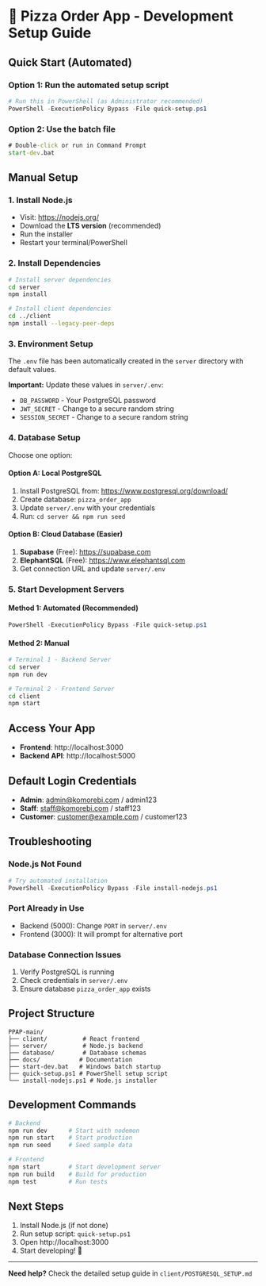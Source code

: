 # 🍕 Pizza Order App - Development Setup Guide

## Quick Start (Automated)

### Option 1: Run the automated setup script
```powershell
# Run this in PowerShell (as Administrator recommended)
PowerShell -ExecutionPolicy Bypass -File quick-setup.ps1
```

### Option 2: Use the batch file
```cmd
# Double-click or run in Command Prompt
start-dev.bat
```

## Manual Setup

### 1. Install Node.js
- Visit: https://nodejs.org/
- Download the **LTS version** (recommended)
- Run the installer
- Restart your terminal/PowerShell

### 2. Install Dependencies
```bash
# Install server dependencies
cd server
npm install

# Install client dependencies  
cd ../client
npm install --legacy-peer-deps
```

### 3. Environment Setup
The `.env` file has been automatically created in the `server` directory with default values.

**Important:** Update these values in `server/.env`:
- `DB_PASSWORD` - Your PostgreSQL password
- `JWT_SECRET` - Change to a secure random string
- `SESSION_SECRET` - Change to a secure random string

### 4. Database Setup
Choose one option:

#### Option A: Local PostgreSQL
1. Install PostgreSQL from: https://www.postgresql.org/download/
2. Create database: `pizza_order_app`
3. Update `server/.env` with your credentials
4. Run: `cd server && npm run seed`

#### Option B: Cloud Database (Easier)
1. **Supabase** (Free): https://supabase.com
2. **ElephantSQL** (Free): https://www.elephantsql.com
3. Get connection URL and update `server/.env`

### 5. Start Development Servers

#### Method 1: Automated (Recommended)
```powershell
PowerShell -ExecutionPolicy Bypass -File quick-setup.ps1
```

#### Method 2: Manual
```bash
# Terminal 1 - Backend Server
cd server
npm run dev

# Terminal 2 - Frontend Server  
cd client
npm start
```

## Access Your App

- **Frontend**: http://localhost:3000
- **Backend API**: http://localhost:5000

## Default Login Credentials

- **Admin**: admin@komorebi.com / admin123
- **Staff**: staff@komorebi.com / staff123
- **Customer**: customer@example.com / customer123

## Troubleshooting

### Node.js Not Found
```powershell
# Try automated installation
PowerShell -ExecutionPolicy Bypass -File install-nodejs.ps1
```

### Port Already in Use
- Backend (5000): Change `PORT` in `server/.env`
- Frontend (3000): It will prompt for alternative port

### Database Connection Issues
1. Verify PostgreSQL is running
2. Check credentials in `server/.env`
3. Ensure database `pizza_order_app` exists

## Project Structure

```
PPAP-main/
├── client/          # React frontend
├── server/          # Node.js backend
├── database/        # Database schemas
├── docs/           # Documentation
├── start-dev.bat   # Windows batch startup
├── quick-setup.ps1 # PowerShell setup script
└── install-nodejs.ps1 # Node.js installer
```

## Development Commands

```bash
# Backend
npm run dev      # Start with nodemon
npm run start    # Start production
npm run seed     # Seed sample data

# Frontend  
npm start        # Start development server
npm run build    # Build for production
npm test         # Run tests
```

## Next Steps

1. Install Node.js (if not done)
2. Run setup script: `quick-setup.ps1`
3. Open http://localhost:3000
4. Start developing! 🚀

---

**Need help?** Check the detailed setup guide in `client/POSTGRESQL_SETUP.md`
